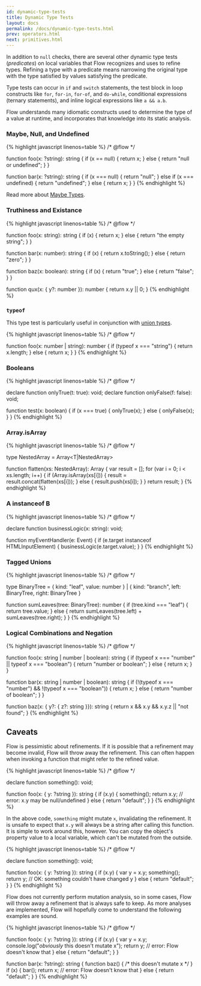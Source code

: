 ```yaml
---
id: dynamic-type-tests
title: Dynamic Type Tests
layout: docs
permalink: /docs/dynamic-type-tests.html
prev: operators.html
next: primitives.html
---
```


In addition to `null` checks, there are several other dynamic type tests
(*predicates*) on local variables that Flow recognizes and uses to refine
types. Refining a type with a predicate means narrowing the original type with
the type satisfied by values satisfying the predicate.

Type tests can occur in `if` and `switch` statements, the test block in loop
constructs like `for`, `for-in`, `for-of`, and `do-while`, conditional
expressions (ternary statements), and inline logical expressions like `a &&
a.b`.

Flow understands many idiomatic constructs used to determine the type of a value
at runtime, and incorporates that knowledge into its static analysis.

### Maybe, Null, and Undefined

{% highlight javascript linenos=table %}
/* @flow */

function foo(x: ?string): string {
  if (x == null) {
    return x;
  } else {
    return "null or undefined";
  }
}

function bar(x: ?string): string {
  if (x === null) {
    return "null";
  } else if (x === undefined) {
    return "undefined";
  } else {
    return x;
  }
}
{% endhighlight %}

Read more about <a href="docs/nullable-types.html">Maybe Types</a>.

### Truthiness and Existance

{% highlight javascript linenos=table %}
/* @flow */

function foo(x: string): string {
  if (x) {
    return x;
  } else {
    return "the empty string";
  }
}

function bar(x: number): string {
  if (x) {
    return x.toString();
  } else {
    return "zero";
  }
}

function baz(x: boolean): string {
  if (x) {
    return "true";
  } else {
    return "false";
  }
}

function qux(x: { y?: number }): number {
    return x.y || 0;
}
{% endhighlight %}

### `typeof`

This type test is particularly useful in conjunction with <a
href="/docs/union-intersection-types.html">union types</a>.

{% highlight javascript linenos=table %}
/* @flow */

function foo(x: number | string): number {
  if (typeof x === "string") {
    return x.length;
  } else {
    return x;
  }
}
{% endhighlight %}

### Booleans

{% highlight javascript linenos=table %}
/* @flow */

declare function onlyTrue(t: true): void;
declare function onlyFalse(f: false): void;

function test(x: boolean) {
  if (x === true) {
    onlyTrue(x);
  } else {
    onlyFalse(x);
  }
}
{% endhighlight %}

### Array.isArray

{% highlight javascript linenos=table %}
/* @flow */

type NestedArray<T> = Array<T|NestedArray<T>>

function flatten<T>(xs: NestedArray<T>): Array<T> {
  var result = [];
  for (var i = 0; i < xs.length; i++) {
    if (Array.isArray(xs[i])) {
      result = result.concat(flatten(xs[i]));
    } else {
      result.push(xs[i]);
    }
  }
  return result;
}
{% endhighlight %}

### A instanceof B

{% highlight javascript linenos=table %}
/* @flow */

declare function businessLogic(x: string): void;

function myEventHandler(e: Event) {
  if (e.target instanceof HTMLInputElement) {
    businessLogic(e.target.value);
  }
}
{% endhighlight %}

### Tagged Unions

{% highlight javascript linenos=table %}
/* @flow */

type BinaryTree =
  { kind: "leaf", value: number } |
  { kind: "branch", left: BinaryTree, right: BinaryTree }

function sumLeaves(tree: BinaryTree): number {
  if (tree.kind === "leaf") {
    return tree.value;
  } else {
    return sumLeaves(tree.left) + sumLeaves(tree.right);
  }
}
{% endhighlight %}

### Logical Combinations and Negation

{% highlight javascript linenos=table %}
/* @flow */

function foo(x: string | number | boolean): string {
  if (typeof x === "number" || typeof x === "boolean") {
    return "number or boolean";
  } else {
    return x;
  }
}

function bar(x: string | number | boolean): string {
  if (!(typeof x === "number") && !(typeof x === "boolean")) {
    return x;
  } else {
    return "number of boolean";
  }
}

function baz(x: { y?: { z?: string }}): string {
  return x && x.y && x.y.z || "not found";
}
{% endhighlight %}

## Caveats

Flow is pessimistic about refinements. If it is possible that a refinement may
become invalid, Flow will throw away the refinement. This can often happen when
invoking a function that might refer to the refined value.

{% highlight javascript linenos=table %}
/* @flow */

declare function something(): void;

function foo(x: { y: ?string }): string {
  if (x.y) {
    something();
    return x.y; // error: x.y may be null/undefined
  } else {
    return "default";
  }
}
{% endhighlight %}

In the above code, `something` might mutate `x`, invalidating the refinement. It
is unsafe to expect that `x.y` will always be a string after calling this
function. It is simple to work around this, however. You can copy the object's
property value to a local variable, which can't be mutated from the outside.

{% highlight javascript linenos=table %}
/* @flow */

declare function something(): void;

function foo(x: { y: ?string }): string {
  if (x.y) {
    var y = x.y;
    something();
    return y; // OK: something couldn't have changed y
  } else {
    return "default";
  }
}
{% endhighlight %}

Flow does not currently perform mutation analysis, so in some cases, Flow will
throw away a refinement that is always safe to keep. As more analyses are
implemented, Flow will hopefully come to understand the following examples are
sound.

{% highlight javascript linenos=table %}
/* @flow */

function foo(x: { y: ?string }): string {
  if (x.y) {
    var y = x.y;
    console.log("*obviously* this doesn't mutate x");
    return y; // error: Flow doesn't know that
  } else {
    return "default";
  }
}

function bar(x: ?string): string {
  function baz() { /* this doesn't mutate x */ }
  if (x) {
    bar();
    return x; // error: Flow doesn't know that
  } else {
    return "default";
  }
}
{% endhighlight %}
